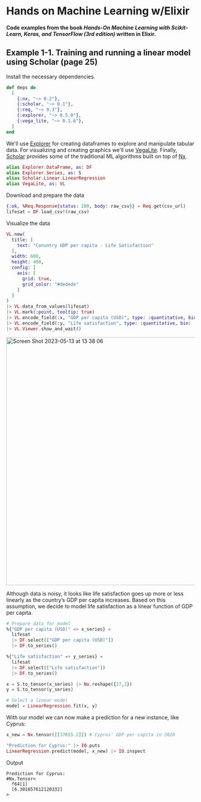 # Hands on Machine Learning w/Elixir

**Code examples from the book _Hands-On Machine Learning with Scikit-Learn, Keras, and TensorFlow (3rd edition)_ written in Elixir.**

## Example 1-1. Training and running a linear model using Scholar (page 25)

Install the necessary dependencies.
```elixir
def deps do
  [
    {:nx, "~> 0.2"},
    {:scholar, "~> 0.1"},
    {:req, "~> 0.3"},
    {:explorer, "~> 0.5.0"},
    {:vega_lite, "~> 0.1.6"},
  ]
end
```
We'll use [Explorer](https://hexdocs.pm/explorer/Explorer.html) for creating dataframes to explore and manipulate tabular data. For visualizing and creating graphics we'll use [VegaLite](https://hexdocs.pm/vega_lite/VegaLite.html). Finally, [Scholar](https://hexdocs.pm/scholar/Scholar.html) provides some of the traditional ML algorithms built on top of [Nx](https://hexdocs.pm/nx/Nx.html).
```elixir
alias Explorer.DataFrame, as: DF
alias Explorer.Series, as: S
alias Scholar.Linear.LinearRegression
alias VegaLite, as: VL
```
Download and prepare the data
```elixir
{:ok, %Req.Response{status: 200, body: raw_csv}} = Req.get(csv_url)
lifesat = DF.load_csv!(raw_csv)
```
Visualize the data
```elixir
VL.new(
  title: [
    text: "Conuntry GDP per capita - Life Satisfaction"
  ],
  width: 600,
  height: 400,
  config: [
    axis: [
      grid: true,
      grid_color: "#dedede"
    ]
  ]
)
|> VL.data_from_values(lifesat)
|> VL.mark(:point, tooltip: true)
|> VL.encode_field(:x, "GDP per capita (USD)", type: :quantitative, bin: [bin: true, field: "GDP per capita (USD)"])
|> VL.encode_field(:y, "Life satisfaction", type: :quantitative, bin: [bin: true, maxbins: 12, field: "Life satisfaction"])
|> VL.Viewer.show_and_wait()
```
<img width="663" alt="Screen Shot 2023-05-13 at 13 38 06" src="https://github.com/santiago-imelio/hands-on-ml-elixir/assets/82551777/01cec99c-0242-4ec7-b8a3-0932128be98a">

Although data is noisy, it looks like life satisfaction goes up more or less linearly as the country’s GDP per capita increases. Based on this assumption, we decide to model life satisfaction as a linear function of GDP per capita.

```elixir
# Prepare data for model
%{"GDP per capita (USD)" => x_series} =
  lifesat
  |> DF.select(["GDP per capita (USD)"])
  |> DF.to_series()

%{"Life satisfaction" => y_series} =
  lifesat
  |> DF.select(["Life satisfaction"])
  |> DF.to_series()

x = S.to_tensor(x_series) |> Nx.reshape({27,1})
y = S.to_tensor(y_series)

# Select a linear model
model = LinearRegression.fit(x, y)
```

With our model we can now make a prediction for a new instance, like Cyprus:
```elixir
x_new = Nx.tensor([[37655.2]]) # Cyprus' GDP per capita in 2020

"Prediction for Cyprus:" |> IO.puts
LinearRegression.predict(model, x_new) |> IO.inspect
```
Output
```
Prediction for Cyprus:
#Nx.Tensor<
  f64[1]
  [6.301657612120332]
>
```
